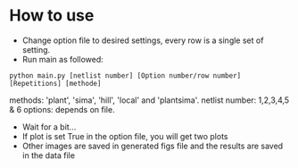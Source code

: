 # How to use

* Change option file to desired settings, every row is a single set of setting.
* Run main as followed:
```
python main.py [netlist number] [Option number/row number] [Repetitions] [methode]
```
methods: 'plant', 'sima', 'hill', 'local' and 'plantsima'.
netlist number: 1,2,3,4,5 & 6
options: depends on file.

* Wait for a bit...
* If plot is set True in the option file, you will get two plots
* Other images are saved in generated figs file and the results are saved in the data file
